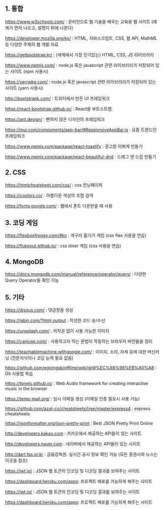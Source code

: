 ## 1. 통합

https://www.w3schools.com/ : 온라인으로 웹 기술을 배우는 교육용 웹 사이트 (예제가 먼저 나오고, 설명이 뒤에 나온다)

https://developer.mozilla.org/ko/ :  HTML, 자바스크립트, CSS, 웹 API, MathML 등 다양한 주제의 웹 개발 자료

https://getbootstrap.kr/ : (세계에서 가장 인기있는) HTML, CSS, JS 라이브러리

https://www.npmjs.com/ : node.js 혹은 javascript 관련 라이브러리가 저장되어 있는 사이트 (npm 사용시)

https://yarnpkg.com/ : node.js 혹은 javascript 관련 라이브러리가 저장되어 있는 사이트 (yarn 사용시)

http://bootstrapk.com/ : 트위터에서 만든 UI 프레임워크

https://react-bootstrap.github.io/ : React용  부트스트랩

https://ant.design/ : 뻔하지 않은 디자인의 프레임워크

https://mui.com/components/app-bar/#ResponsiveAppBar.js : 요즘 트렌드인 프레임워크

https://www.npmjs.com/package/react-toastify : 경고창 이쁘게 만들기

https://www.npmjs.com/package/react-beautiful-dnd : 드래그 앤 드랍 만들기

## 2. CSS

https://htmlcheatsheet.com/css/ : css 컨닝페이퍼

https://coolors.co/ : 아름다운 색상의 조합 검색

https://fonts.google.com/ : 웹에서 폰트 다운받을 때 사용

## 3. 코딩 게임

https://flexboxfroggy.com/#ko : 개구리 옮기기 게임 (css flex 사용을 연습)

https://flukeout.github.io/ : css diner 게임 (css 사용을 연습)

## 4. MongoDB

https://docs.mongodb.com/manual/reference/operator/query/ : 다양한 Query Operator들 확인 가능

## 5. 기타

https://disqus.com/ : 댓글창을 생성

https://jsbin.com/?html,output : 작성한 코드 송/수신

https://unsplash.com/ : 저작권 없이 사용 가능한 이미지

https://caniuse.com/ : 사용하고자 하는 문법이 작동하는 브라우저 버전들을 정리

https://teachablemachine.withgoogle.com/ : 이미지, 소리, 자세 등에 대한 머신러닝 (전문지식이나 코딩 능력 필요 없음)

https://github.com/egoingsb/offline/wiki/git#%EC%88%98%EB%A0%A8 : Git 사용법 복습

https://tonejs.github.io/ : Web Audio framework for creating interactive music in the browser

https://temp-mail.org/ : 임시 이메일 생성 (이메일 인증 필요시 사용 가능)

https://github.com/azat-co/cheatsheets/tree/master/express4 : express cheatsheets

https://jsonformatter.org/json-pretty-print : Best JSON Pretty Print Online

http://developers.kakao.com : 카카오에서 제공하는 API들이 있는 사이트

http://developers.naver.com : 네이버에서 제공하는 API들이 있는 사이트

http://dart.fss.or.kr : 금융감독원. 실시간 공시 정보 확인 가능 (모든 증권사와 뉴스는 이곳을 참조)

https://jwt.io/ : JSON 웹 토큰의 인코딩 및 디코딩 결과를 보여주는 사이트

https://dashboard.heroku.com/apps: 프로젝트 배포를 가능하게 해주는 사이트

https://jwt.io/ : JSON 웹 토큰의 인코딩 및 디코딩 결과를 보여주는 사이트

https://dashboard.heroku.com/apps: 프로젝트 배포를 가능하게 해주는 사이트
